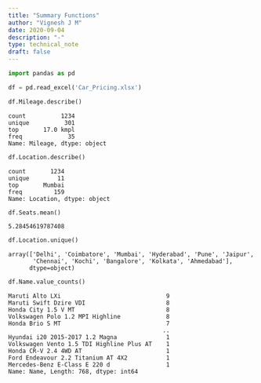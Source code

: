 ```yaml
---
title: "Summary Functions"
author: "Vignesh J M"
date: 2020-09-04
description: "-"
type: technical_note
draft: false
---
```


```python
import pandas as pd
```


```python
df = pd.read_excel('Car_Pricing.xlsx')
```


```python
df.Mileage.describe()
```




    count          1234
    unique          301
    top       17.0 kmpl
    freq             35
    Name: Mileage, dtype: object




```python
df.Location.describe()
```




    count       1234
    unique        11
    top       Mumbai
    freq         159
    Name: Location, dtype: object




```python
df.Seats.mean()
```




    5.28454619787408




```python
df.Location.unique()
```




    array(['Delhi', 'Coimbatore', 'Mumbai', 'Hyderabad', 'Pune', 'Jaipur',
           'Chennai', 'Kochi', 'Bangalore', 'Kolkata', 'Ahmedabad'],
          dtype=object)




```python
df.Name.value_counts()
```




    Maruti Alto LXi                              9
    Maruti Swift Dzire VDI                       8
    Honda City 1.5 V MT                          8
    Volkswagen Polo 1.2 MPI Highline             8
    Honda Brio S MT                              7
                                                ..
    Hyundai i20 2015-2017 1.2 Magna              1
    Volkswagen Vento 1.5 TDI Highline Plus AT    1
    Honda CR-V 2.4 4WD AT                        1
    Ford Endeavour 2.2 Titanium AT 4X2           1
    Mercedes-Benz E-Class E 220 d                1
    Name: Name, Length: 768, dtype: int64


